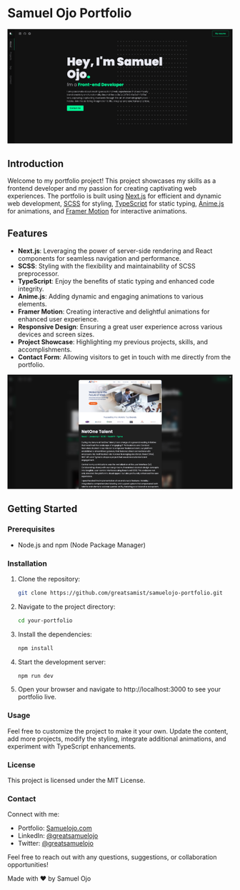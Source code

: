 # Samuel Ojo Portfolio

![Homepage](.docs/home.png)

## Introduction

Welcome to my portfolio project! This project showcases my skills as a frontend developer and my passion for creating captivating web experiences. The portfolio is built using [Next.js](https://nextjs.org/) for efficient and dynamic web development, [SCSS](https://sass-lang.com/) for styling, [TypeScript](https://www.typescriptlang.org/) for static typing, [Anime.js](https://animejs.com/) for animations, and [Framer Motion](https://www.framer.com/motion/) for interactive animations.

## Features

- **Next.js**: Leveraging the power of server-side rendering and React components for seamless navigation and performance.
- **SCSS**: Styling with the flexibility and maintainability of SCSS preprocessor.
- **TypeScript**: Enjoy the benefits of static typing and enhanced code integrity.
- **Anime.js**: Adding dynamic and engaging animations to various elements.
- **Framer Motion**: Creating interactive and delightful animations for enhanced user experience.
- **Responsive Design**: Ensuring a great user experience across various devices and screen sizes.
- **Project Showcase**: Highlighting my previous projects, skills, and accomplishments.
- **Contact Form**: Allowing visitors to get in touch with me directly from the portfolio.

![Project Showcase](.docs/showcase.png)

## Getting Started

### Prerequisites

- Node.js and npm (Node Package Manager)

### Installation

1. Clone the repository:

   ```bash
   git clone https://github.com/greatsamist/samuelojo-portfolio.git
   ```

2. Navigate to the project directory:
   ```bash
   cd your-portfolio
   ```
3. Install the dependencies:
   ```bash
   npm install
   ```
4. Start the development server:
   ```bash
   npm run dev
   ```
5. Open your browser and navigate to http://localhost:3000 to see your portfolio live.

### Usage

Feel free to customize the project to make it your own. Update the content, add more projects, modify the styling, integrate additional animations, and experiment with TypeScript enhancements.

### License

This project is licensed under the MIT License.

### Contact

Connect with me:

- Portfolio: [Samuelojo.com](https://samuelojo.vercel.app)
- LinkedIn: [@greatsamuelojo](https://www.linkedin.com/in/greatsamuelojo/)
- Twitter: [@greatsamuelojo](https://twitter.com/greatsamuelojo)

Feel free to reach out with any questions, suggestions, or collaboration opportunities!

Made with ❤️ by Samuel Ojo
